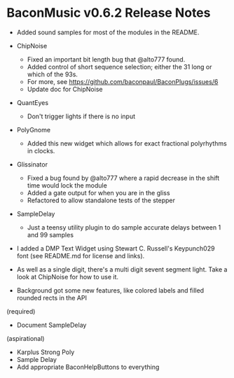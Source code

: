 # BaconMusic v0.6.2 Release Notes

* Added sound samples for most of the modules in the README.

* ChipNoise
  * Fixed an important bit length bug that @alto777 found. 
  * Added control of short sequence selection; either the 31 long or which of the 93s.
  * For more, see https://github.com/baconpaul/BaconPlugs/issues/6
  * Update doc for ChipNoise

* QuantEyes
  * Don't trigger lights if there is no input

* PolyGnome
  * Added this new widget which allows for exact fractional polyrhythms in clocks.

* Glissinator
  * Fixed a bug found by @alto777 where a rapid decrease in the shift time would lock the module
  * Added a gate output for when you are in the gliss
  * Refactored to allow standalone tests of the stepper

* SampleDelay
  * Just a teensy utility plugin to do sample accurate delays between 1 and 99 samples

* I added a DMP Text Widget using Stewart C. Russell's Keypunch029 font (see README.md for license and links).
* As well as a single digit, there's a multi digit sevent segment light. Take a look at ChipNoise for how to use it.
* Background got some new features, like colored labels and filled rounded rects in the API

(required)
* Document SampleDelay

(aspirational)
* Karplus Strong Poly
* Sample Delay
* Add appropriate BaconHelpButtons to everything
